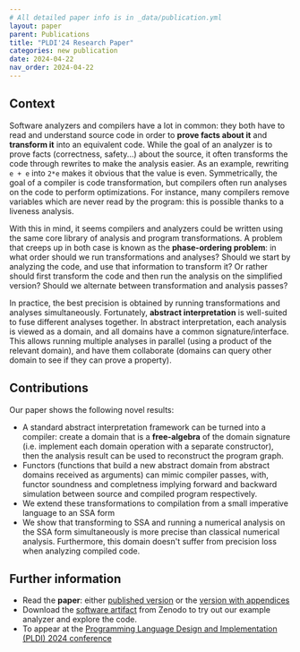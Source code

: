 ```yaml
---
# All detailed paper info is in _data/publication.yml
layout: paper
parent: Publications
title: "PLDI'24 Research Paper"
categories: new publication
date: 2024-04-22
nav_order: 2024-04-22
---
```


## Context

Software analyzers and compilers have a lot in common: they both have to read and
understand source code in order to **prove facts about it** and **transform it** into
an equivalent code. While the goal of an analyzer is to prove facts (correctness, safety...)
about the source, it often transforms the code through rewrites to make the analysis easier.
As an example, rewriting `e + e` into `2*e` makes it obvious that the value is even.
Symmetrically, the goal of a compiler is code transformation, but compilers often
run analyses on the code to perform optimizations. For instance, many compilers
remove variables which are never read by the program: this is possible thanks to
a liveness analysis.

With this in mind, it seems compilers and analyzers could be written using the same
core library of analysis and program transformations.
A problem that creeps up in both case is known as the **phase-ordering problem**:
in what order should we run transformations and analyses? Should we start by analyzing
the code, and use that information to transform it? Or rather should first transform the
code and then run the analysis on the simplified version? Should we alternate between
transformation and analysis passes?

In practice, the best precision is obtained by running transformations and analyses
simultaneously. Fortunately, **abstract interpretation** is well-suited to fuse different analyses together. In abstract interpretation, each analysis is viewed as a domain,
and all domains have a common signature/interface. This allows running multiple analyses
in parallel (using a product of the relevant domain), and have them collaborate
(domains can query other domain to see if they can prove a property).

## Contributions

Our paper shows the following novel results:
- A standard abstract interpretation framework can be turned into a
  compiler: create a domain that is a **free-algebra** of the domain signature (i.e.
  implement each domain operation with a separate constructor), then the analysis
  result can be used to reconstruct the program graph.
- Functors (functions that build a new abstract domain from abstract domains received as
  arguments) can mimic compiler passes, with, functor soundness and completness
  implying forward and backward simulation between source and compiled program respectively.
- We extend these transformations to compilation from a small imperative language
  to an SSA form
- We show that transforming to SSA and running a numerical analysis on the SSA form
  simultaneously is more precise than classical numerical analysis. Furthermore,
  this domain doesn't suffer from precision loss when analyzing compiled code.

## Further information

- Read the **paper**: either [published version](/assets/publications/pdfs/2024-pldi-compiling-with-abstract-interpretation.pdf) or the [version with appendices](/assets/publications/2024-pldi-compiling-with-abstract-interpretation-with-appendix.pdf)
- Download the [software artifact](https://doi.org/10.5281/zenodo.10895582) from
  Zenodo to try out our example analyzer and explore the code.
- To appear at the [Programming Language Design and Implementation (PLDI) 2024 conference](https://pldi24.sigplan.org/)

